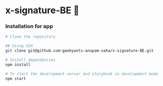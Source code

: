 # x-signature-BE 🚀

### Installation for app
```bash
# Clone the repository

## Using SSH
git clone git@github.com:geekyants-anupam-saha/x-signature-BE.git

# Install dependencies
npm install

# To start the development server and storybook in development mode
npm start
```

